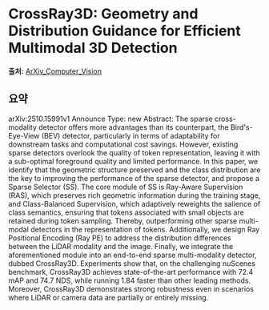 # CrossRay3D: Geometry and Distribution Guidance for Efficient Multimodal 3D Detection

**출처:** [ArXiv_Computer_Vision](https://arxiv.org/abs/2510.15991)

## 요약
arXiv:2510.15991v1 Announce Type: new
Abstract: The sparse cross-modality detector offers more advantages than its counterpart, the Bird's-Eye-View (BEV) detector, particularly in terms of adaptability for downstream tasks and computational cost savings. However, existing sparse detectors overlook the quality of token representation, leaving it with a sub-optimal foreground quality and limited performance. In this paper, we identify that the geometric structure preserved and the class distribution are the key to improving the performance of the sparse detector, and propose a Sparse Selector (SS). The core module of SS is Ray-Aware Supervision (RAS), which preserves rich geometric information during the training stage, and Class-Balanced Supervision, which adaptively reweights the salience of class semantics, ensuring that tokens associated with small objects are retained during token sampling. Thereby, outperforming other sparse multi-modal detectors in the representation of tokens. Additionally, we design Ray Positional Encoding (Ray PE) to address the distribution differences between the LiDAR modality and the image. Finally, we integrate the aforementioned module into an end-to-end sparse multi-modality detector, dubbed CrossRay3D. Experiments show that, on the challenging nuScenes benchmark, CrossRay3D achieves state-of-the-art performance with 72.4 mAP and 74.7 NDS, while running 1.84 faster than other leading methods. Moreover, CrossRay3D demonstrates strong robustness even in scenarios where LiDAR or camera data are partially or entirely missing.
